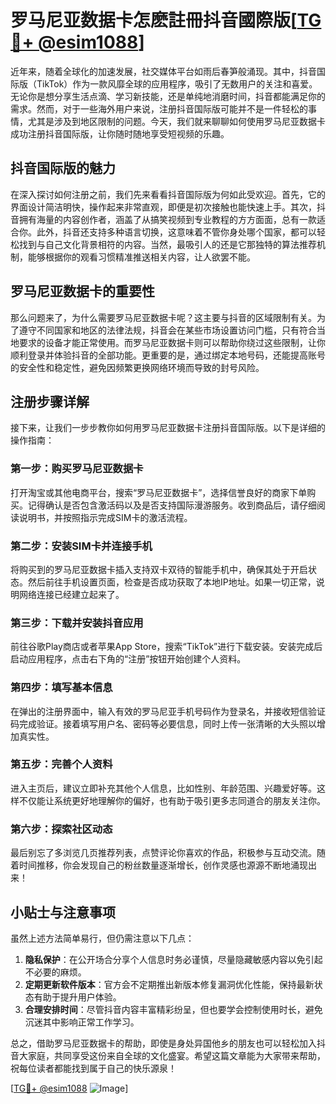 # 罗马尼亚数据卡怎麽註冊抖音國際版[[TG💪+ @esim1088](https://t.me/s/esim1088)]

近年来，随着全球化的加速发展，社交媒体平台如雨后春笋般涌现。其中，抖音国际版（TikTok）作为一款风靡全球的应用程序，吸引了无数用户的关注和喜爱。无论你是想分享生活点滴、学习新技能，还是单纯地消磨时间，抖音都能满足你的需求。然而，对于一些海外用户来说，注册抖音国际版可能并不是一件轻松的事情，尤其是涉及到地区限制的问题。今天，我们就来聊聊如何使用罗马尼亚数据卡成功注册抖音国际版，让你随时随地享受短视频的乐趣。

## 抖音国际版的魅力

在深入探讨如何注册之前，我们先来看看抖音国际版为何如此受欢迎。首先，它的界面设计简洁明快，操作起来非常直观，即便是初次接触也能快速上手。其次，抖音拥有海量的内容创作者，涵盖了从搞笑视频到专业教程的方方面面，总有一款适合你。此外，抖音还支持多种语言切换，这意味着不管你身处哪个国家，都可以轻松找到与自己文化背景相符的内容。当然，最吸引人的还是它那独特的算法推荐机制，能够根据你的观看习惯精准推送相关内容，让人欲罢不能。

## 罗马尼亚数据卡的重要性

那么问题来了，为什么需要罗马尼亚数据卡呢？这主要与抖音的区域限制有关。为了遵守不同国家和地区的法律法规，抖音会在某些市场设置访问门槛，只有符合当地要求的设备才能正常使用。而罗马尼亚数据卡则可以帮助你绕过这些限制，让你顺利登录并体验抖音的全部功能。更重要的是，通过绑定本地号码，还能提高账号的安全性和稳定性，避免因频繁更换网络环境而导致的封号风险。

## 注册步骤详解

接下来，让我们一步步教你如何用罗马尼亚数据卡注册抖音国际版。以下是详细的操作指南：

### 第一步：购买罗马尼亚数据卡
打开淘宝或其他电商平台，搜索“罗马尼亚数据卡”，选择信誉良好的商家下单购买。记得确认是否包含激活码以及是否支持国际漫游服务。收到商品后，请仔细阅读说明书，并按照指示完成SIM卡的激活流程。

### 第二步：安装SIM卡并连接手机
将购买到的罗马尼亚数据卡插入支持双卡双待的智能手机中，确保其处于开启状态。然后前往手机设置页面，检查是否成功获取了本地IP地址。如果一切正常，说明网络连接已经建立起来了。

### 第三步：下载并安装抖音应用
前往谷歌Play商店或者苹果App Store，搜索“TikTok”进行下载安装。安装完成后启动应用程序，点击右下角的“注册”按钮开始创建个人资料。

### 第四步：填写基本信息
在弹出的注册界面中，输入有效的罗马尼亚手机号码作为登录名，并接收短信验证码完成验证。接着填写用户名、密码等必要信息，同时上传一张清晰的大头照以增加真实性。

### 第五步：完善个人资料
进入主页后，建议立即补充其他个人信息，比如性别、年龄范围、兴趣爱好等。这样不仅能让系统更好地理解你的偏好，也有助于吸引更多志同道合的朋友关注你。

### 第六步：探索社区动态
最后别忘了多浏览几页推荐列表，点赞评论你喜欢的作品，积极参与互动交流。随着时间推移，你会发现自己的粉丝数量逐渐增长，创作灵感也源源不断地涌现出来！

## 小贴士与注意事项

虽然上述方法简单易行，但仍需注意以下几点：

1. **隐私保护**：在公开场合分享个人信息时务必谨慎，尽量隐藏敏感内容以免引起不必要的麻烦。
2. **定期更新软件版本**：官方会不定期推出新版本修复漏洞优化性能，保持最新状态有助于提升用户体验。
3. **合理安排时间**：尽管抖音内容丰富精彩纷呈，但也要学会控制使用时长，避免沉迷其中影响正常工作学习。

总之，借助罗马尼亚数据卡的帮助，即使是身处异国他乡的朋友也可以轻松加入抖音大家庭，共同享受这份来自全球的文化盛宴。希望这篇文章能为大家带来帮助，祝每位读者都能找到属于自己的快乐源泉！

[[TG💪+ @esim1088](https://t.me/s/esim1088) ![Image](https://i.postimg.cc/4NQfJmqS/Snipaste-2025-05-13-00-14-12.png)]